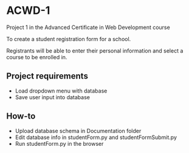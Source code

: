 # ACWD-1
Project 1 in the Advanced Certificate in Web Development course

To create a student registration form for a school. 

Registrants will be able to enter their personal information and select a course to be enrolled in.

## Project requirements
- Load dropdown menu with database
- Save user input into database

## How-to
- Upload database schema in Documentation folder
- Edit database info in studentForm.py and studentFormSubmit.py
- Run studentForm.py in the browser
